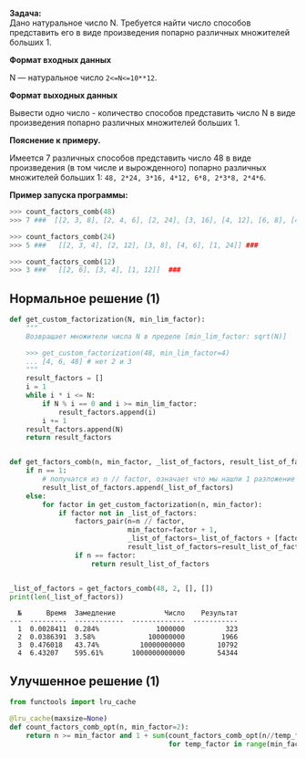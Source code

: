 **Задача:**
<br>
Дано натуральное число N.
Требуется найти число способов представить его в виде произведения попарно различных множителей больших 1.

**Формат входных данных**

N — натуральное число `2<=N<=10**12`.
 
**Формат выходных данных**

Вывести одно число - количество способов представить число N в виде произведения попарно различных множителей больших 1.


**Пояснение к примеру.**

Имеется 7 различных способов представить число 48 в виде произведения (в том числе и вырожденного) попарно различных множителей больших 1:
`48, 2*24, 3*16, 4*12, 6*8, 2*3*8, 2*4*6`. 

**Пример запуска программы:**
<br>
```python
>>> count_factors_comb(48)
>>> 7 ###  [[2, 3, 8], [2, 4, 6], [2, 24], [3, 16], [4, 12], [6, 8], [48]] ###
```

```python
>>> count_factors_comb(24)
>>> 5 ###   [[2, 3, 4], [2, 12], [3, 8], [4, 6], [1, 24]] ###
```
```python
>>> count_factors_comb(12)
>>> 3 ###   [[2, 6], [3, 4], [1, 12]]  ###
```

## Нормальное решение (1)
```python
def get_custom_factorization(N, min_lim_factor):
    """
    Возвращает множители числа N в пределе [min_lim_factor: sqrt(N)]

    >>> get_custom_factorization(48, min_lim_factor=4)
    ... [4, 6, 48] # нет 2 и 3
    """
    result_factors = []
    i = 1
    while i * i <= N:
        if N % i == 0 and i >= min_lim_factor:
            result_factors.append(i)
        i += 1
    result_factors.append(N)
    return result_factors


def get_factors_comb(n, min_factor, _list_of_factors, result_list_of_factors):
    if n == 1:
        # получатся из n // factor, означает что мы нашли 1 разложение на множители
        result_list_of_factors.append(_list_of_factors)
    else:
        for factor in get_custom_factorization(n, min_factor):
            if factor not in _list_of_factors:
                factors_pair(n=n // factor,
                             min_factor=factor + 1,
                             _list_of_factors=_list_of_factors + [factor],
                             result_list_of_factors=result_list_of_factors)
                if n == factor:
                    return result_list_of_factors


_list_of_factors = get_factors_comb(48, 2, [], [])
print(len(_list_of_factors))
```
```text
  №      Время  Замедление            Число    Результат
---  ---------  ------------  -------------  -----------
  1  0.0028411  0.284%              1000000          323
  2  0.0386391  3.58%             100000000         1966
  3  0.476018   43.74%          10000000000        10792
  4  6.43207    595.61%       1000000000000        54344
```

## Улучшенное решение (1)
```python
from functools import lru_cache

@lru_cache(maxsize=None)
def count_factors_comb_opt(n, min_factor=2):
    return n >= min_factor and 1 + sum(count_factors_comb_opt(n//temp_factor, temp_factor+1)
                                       for temp_factor in range(min_factor, int(n**.5)+1) if n % temp_factor == 0)
```
